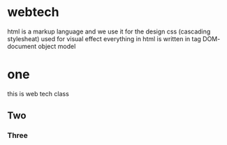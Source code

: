 # webtech
html is a markup language and we use it for the design
css (cascading stylesheat) used for visual effect
everything in html is written in tag
DOM- document object model

<title>headings</title>
</head>
<h1>one</h1>
<P>
  this is web tech class
  </p>
  <h2> Two </h2>
  <p>
  </p>
  <h3> Three </h3>
  <p>
  </p>
  
  
  
